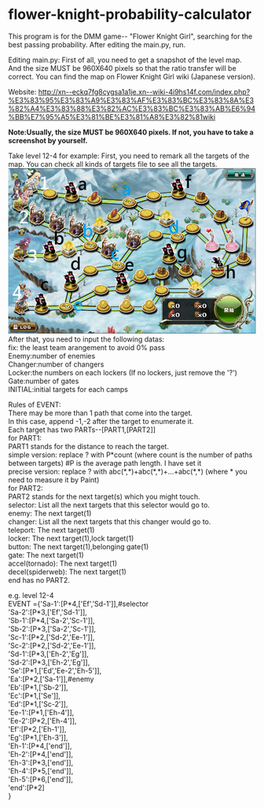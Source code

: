 # flower-knight-probability-calculator
This program is for the DMM game-- "Flower Knight Girl", searching for the best passing probability.
After editing the main.py, run.

Editing main.py:
First of all, you need to get a snapshot of the level map.
And the size MUST be 960X640 pixels so that the ratio transfer will be correct.
You can find the map on Flower Knight Girl wiki (Japanese version).

Website:
http://xn--eckq7fg8cygsa1a1je.xn--wiki-4i9hs14f.com/index.php?%E3%83%95%E3%83%A9%E3%83%AF%E3%83%BC%E3%83%8A%E3%82%A4%E3%83%88%E3%82%AC%E3%83%BC%E3%83%AB%E6%94%BB%E7%95%A5%E3%81%BE%E3%81%A8%E3%82%81wiki

**Note:Usually, the size MUST be 960X640 pixels. If not, you have to take a screenshot by yourself.**

Take level 12-4 for example:
First, you need to remark all the targets of the map. You can check all kinds of targets file to see all the targets.
![alt tag](https://raw.githubusercontent.com/JAG3R/flower-knight-probability-calculator/master/12-4(example).png)
After that, you need to input the following datas:  
fix: the least team arangement to avoid 0% pass  
Enemy:number of enemies  
Changer:number of changers  
Locker:the numbers on each lockers (If no lockers, just remove the '?')  
Gate:number of gates  
INITIAL:initial targets for each camps  

Rules of EVENT:  
There may be more than 1 path that come into the target.  
In this case, append -1,-2 after the target to enumerate it.  
Each target has two PARTs--[PART1,[PART2]]  
for PART1:  
 	PART1 stands for the distance to reach the target.  
	simple version: replace ? with P\*count (where count is the number of paths between targets) #P is the average path length. I have set it  
	precise version: replace ? with abc(\*,\*)+abc(\*,\*)+...+abc(\*,\*) (where \* you need to measure it by Paint)  
for PART2:  
	PART2 stands for the next target(s) which you might touch.  
	selector: List all the next targets that this selector would go to.  
	enemy: The next target(1)  
	changer: List all the next targets that this changer would go to.  
	teleport: The next target(1)  
	locker: The next target(1),lock target(1)  
	button: The next target(1),belonging gate(1)  
	gate: The next target(1)  
	accel(tornado): The next target(1)  
	decel(spiderweb): The next target(1)  
	end has no PART2.  

e.g. level 12-4  
EVENT ={'Sa-1':[P*4,['Ef','Sd-1']],#selector  
		'Sa-2':[P\*3,['Ef','Sd-1']],  
		'Sb-1':[P\*4,['Sa-2','Sc-1']],  
		'Sb-2':[P\*3,['Sa-2','Sc-1']],  
		'Sc-1':[P\*2,['Sd-2','Ee-1']],  
		'Sc-2':[P\*2,['Sd-2','Ee-1']],  
		'Sd-1':[P\*3,['Eh-2','Eg']],  
		'Sd-2':[P\*3,['Eh-2','Eg']],  
		'Se':[P\*1,['Ed','Ee-2','Eh-5']],  
		'Ea':[P\*2,['Sa-1']],#enemy  
		'Eb':[P\*1,['Sb-2']],  
		'Ec':[P\*1,['Se']],  
		'Ed':[P\*1,['Sc-2']],  
		'Ee-1':[P\*1,['Eh-4']],  
		'Ee-2':[P\*2,['Eh-4']],  
		'Ef':[P\*2,['Eh-1']],  
		'Eg':[P\*1,['Eh-3']],  
		'Eh-1':[P\*4,['end']],  
		'Eh-2':[P\*4,['end']],  
		'Eh-3':[P\*3,['end']],  
		'Eh-4':[P\*5,['end']],  
		'Eh-5':[P\*6,['end']],  
		'end':[P\*2]</br>
        }

